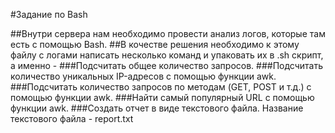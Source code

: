 #Задание по Bash

##Внутри сервера нам необходимо провести анализ логов, которые там есть с помощью Bash.
##В кочестве решения необходимо к этому файлу с логами написать несколько команд и упаковать их в .sh скрипт, а именно - 
    ###Подсчитать общее количество запросов.
    ###Подсчитать количество уникальных IP-адресов с помощью функции awk.
    ###Подсчитать количество запросов по методам (GET, POST и т.д.) с помощью функции awk.
    ###Найти самый популярный URL с помощью функции awk.
    ###Создать отчет в виде текстового файла. Название текстового файла - report.txt

